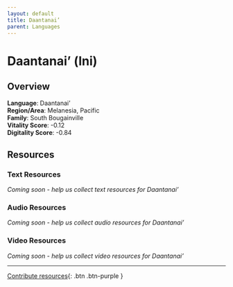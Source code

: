 ```yaml
---
layout: default
title: Daantanai’
parent: Languages
---
```


# Daantanai’ (lni)

## Overview

**Language**: Daantanai’  
**Region/Area**: Melanesia, Pacific  
**Family**: South Bougainville  
**Vitality Score**: -0.12  
**Digitality Score**: -0.84  

## Resources

### Text Resources
*Coming soon - help us collect text resources for Daantanai’*

### Audio Resources
*Coming soon - help us collect audio resources for Daantanai’*

### Video Resources
*Coming soon - help us collect video resources for Daantanai’*

---

[Contribute resources](https://fairtrain.github.io/){: .btn .btn-purple }
